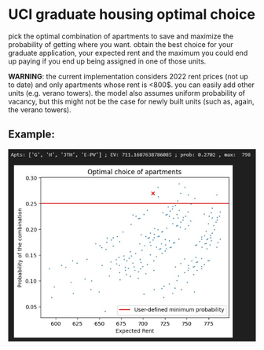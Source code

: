 # UCI graduate housing optimal choice
pick the optimal combination of apartments to save and maximize the probability of getting where you want.
obtain the best choice for your graduate application, your expected rent and the maximum you could end up paying if you end up being assigned in one of those units.

**WARNING**: the current implementation considers 2022 rent prices (not up to date) and only apartments whose rent is <800$. you can easily add other units (e.g. verano towers). the model also assumes uniform probability of vacancy, but this might not be the case for newly built units (such as, again, the verano towers).

## Example: 
![alt text](https://github.com/giosueio/UCI_grad_housing_choice/blob/main/optimal%20choice.jpg)

